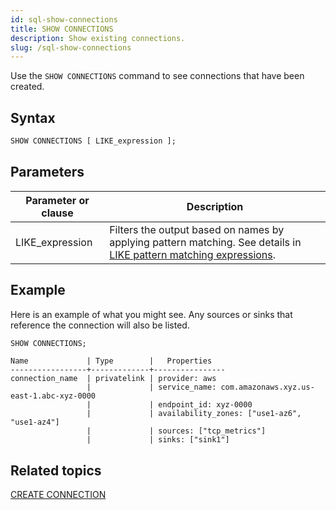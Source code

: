 ```yaml
---
id: sql-show-connections
title: SHOW CONNECTIONS
description: Show existing connections.
slug: /sql-show-connections
---
```

<head>
  <link rel="canonical" href="https://docs.risingwave.com/docs/current/sql-show-connections/" />
</head>

Use the `SHOW CONNECTIONS` command to see connections that have been created.

## Syntax

```sql
SHOW CONNECTIONS [ LIKE_expression ];
```


## Parameters

|Parameter or clause        | Description           |
|---------------------------|-----------------------|
|LIKE_expression| Filters the output based on names by applying pattern matching. See details in [LIKE pattern matching expressions](/sql/functions-operators/sql-function-string.md#like-pattern-matching-expressions).|

## Example

Here is an example of what you might see. Any sources or sinks that reference the connection will also be listed.

```sql
SHOW CONNECTIONS;
```

```
Name             | Type        |   Properties
-----------------+-------------+----------------
connection_name  | privatelink | provider: aws
                 |             | service_name: com.amazonaws.xyz.us-east-1.abc-xyz-0000
                 |             | endpoint_id: xyz-0000
                 |             | availability_zones: ["use1-az6", "use1-az4"]
                 |             | sources: ["tcp_metrics"]
                 |             | sinks: ["sink1"]
```

## Related topics

[CREATE CONNECTION](sql-create-connection.md)
